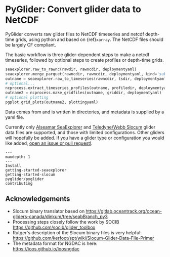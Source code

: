 
PyGlider: Convert glider data to NetCDF
=======================================

PyGlider converts raw glider files to NetCDF timeseries and netcdf depth-time grids,
using python and based on {ref}`xarray`.  The NetCDF files should be largely CF compliant.

The basic workflow is three glider-dependent steps to make a netcdf timeseries, followed
by optional steps to create profiles or depth-time grids.

```python
seaexplorer.raw_to_rawnc(rawdir, rawncdir, deploymentyaml)
seaexplorer.merge_parquet(rawncdir, rawncdir, deploymentyaml, kind='sub')
outname = seaexplorer.raw_to_timeseries(rawncdir, tsdir, deploymentyaml, kind='sub')
# optional...
ncprocess.extract_timeseries_profiles(outname, profiledir, deploymentyaml)
outname2 = ncprocess.make_gridfiles(outname, griddir, deploymentyaml)
# optional plotting
pgplot.grid_plots(outname2, plottingyaml)
```

Data comes from and is written in directories, and metadata is supplied by a yaml file.

Currently only [Alseamar SeaExplorer](https://www.alseamar-alcen.com/products/underwater-glider/seaexplorer) and [Teledyne/Webb Slocum](http://www.teledynemarine.com/autonomous-underwater-gliders) glider data files are supported, and those with limited configurations.  Other gliders will hopefully be added.  If you have a glider type or configuration you would like added, [open an issue or pull request!](https://github.com/c-proof/pyglider).

```{toctree}
---
maxdepth: 1
---
Install
getting-started-seaexplorer
getting-started-slocum
pyglider/pyglider
contributing

```

## Acknowledgements

- Slocum binary translator based on
<https://gitlab.oceantrack.org/ocean-gliders-canada/dinkum/tree/seabBranch_py3>
- Processing steps closely follow the work by SOCIB
<https://github.com/socib/glider_toolbox>
- Rutger's description of the Slocum binary files is very helpful: <https://github.com/kerfoot/spt/wiki/Slocum-Glider-Data-File-Primer>
- The metadata format for NGDAC is here: <https://ioos.github.io/ioosngdac>

